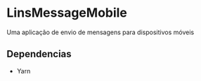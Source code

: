 # LinsMessageMobile
Uma aplicação de envio de mensagens para dispositivos móveis

## Dependencias
- Yarn
